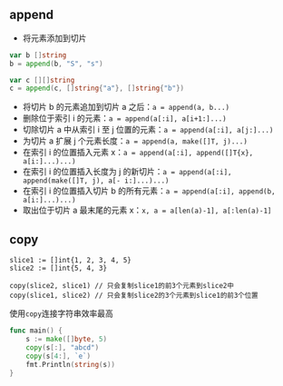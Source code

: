 


## append

- 将元素添加到切片
```go
var b []string
b = append(b, "S", "s")

var c [][]string
c = append(c, []string{"a"}, []string{"b"})
```
- 将切片 b 的元素追加到切片 a 之后：`a = append(a, b...)`
- 删除位于索引 i 的元素：`a = append(a[:i], a[i+1:]...)`
- 切除切片 a 中从索引 i 至 j 位置的元素：`a = append(a[:i], a[j:]...)`
- 为切片 a 扩展 j 个元素长度：`a = append(a, make([]T, j)...)`
- 在索引 i 的位置插入元素 x：`a = append(a[:i], append([]T{x}, a[i:]...)...)`
- 在索引 i 的位置插入长度为 j 的新切片：`a = append(a[:i], append(make([]T, j), a[- i:]...)...)`
- 在索引 i 的位置插入切片 b 的所有元素：`a = append(a[:i], append(b, a[i:]...)...)`
- 取出位于切片 a 最末尾的元素 x：`x, a = a[len(a)-1], a[:len(a)-1]`

## copy

```
slice1 := []int{1, 2, 3, 4, 5} 
slice2 := []int{5, 4, 3} 

copy(slice2, slice1) // 只会复制slice1的前3个元素到slice2中 
copy(slice1, slice2) // 只会复制slice2的3个元素到slice1的前3个位置
```

使用`copy`连接字符串效率最高

```go
func main() {
    s := make([]byte, 5)
    copy(s[:], "abcd")
    copy(s[4:], `e`)
    fmt.Println(string(s))
}
```

